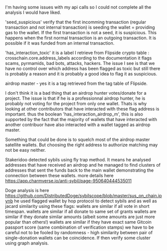 I'm having some issues with my api calls so I could not complete all the analysis I would have liked.

'seed_suspicious' verify that the first incomming transaction (regular transaction and not internal transaction) is seeding the wallet = providing gas to the wallet. If the first transaction is not a seed, it is suspicious. This happens when the first normal transaction is an outgoing transaction. It is possible if it was funded from an internal transaction.

'has_interaction_toxic' it is a label I retrieve from Flipside crypto table : crosschain.core.address_labels according to the documentation it flags scams, pyrmamids, bad bots, attacks, hackers. The issue I see is that we have no control over which address has been flagged as toxic but still there is probably a reason and it is probably a good idea to flag it as suspicious.

airdrop master - yes it is a tag retrieved from the tag table of Flipside.

I don't think it is a bad thing that an airdrop hunter votes/donate for a project. The issue is that if he is a professionnal airdrop hunter, he is probably not voting for the project from only one wallet. Thats is why looking at other contributors that have interacted with these flag address is important. thus the boolean 'has_interaction_airdrop_m', this is also supported by the fact that the majority of wallets that have interacted with another contribuor have also interacted with a wallet tagged as airdrop master.

Something that could be done is to squelch most of the airdrop master satellite wallets. But choosing the right address to authorize matching may not be easy neither.

Stakeridoo detected sybils using fly trap method. It means he analysed addresses that have received an airdrop and he managed to find clusters of addresses that sent the funds back to the main wallet demonstrating the connection between these wallets. more details here https://app.charmverse.io/anti-sybil/page-950640444535011

Doge analysis is here https://github.com/DistributedDoge/sybilscope/blob/master/sus_on_chain.ipynb he used flagged wallet by hop protocol to detect sybils and as well as jacard similarity using these flags: 
wallets are similar if all vote in short timespan.
wallets are similar if all donate to same set of grants
wallets are similar if they donate similar amounts (albeit some amounts are just more popular than others!)
wallets are similar if they have exact same Gitcoin passport score (same combination of verification stamps)
we have to be careful not to be fooled by randomness - high similarity between pair of single-donation wallets can be coincidence.
If then verify some cluster using graph analysis.

